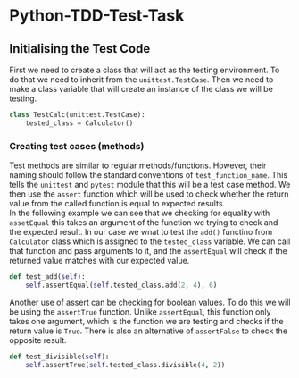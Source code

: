 # Python-TDD-Test-Task

## Initialising the Test Code

First we need to create a class that will act as the testing environment. To do that we need to inherit from the `unittest.TestCase`. Then we need to make a class variable that will create an instance of the class we will be testing.

```python
class TestCalc(unittest.TestCase):
    tested_class = Calculator()
```

### Creating test cases (methods)

Test methods are similar to regular methods/functions. However, their naming should follow the standard conventions of `test_function_name`. This tells the `unittest` and `pytest` module that this will be a test case method. We then use the `assert` function which will be used to check whether the return value from the called function is equal to expected results.
</br>
In the following example we can see that we checking for equality with `assetEqual` this takes an argument of the function we trying to check and the expected result. In our case we wnat to test the `add()` functino from `Calculator` class which is assigned to the `tested_class` variable. We can call that function and pass arguments to it, and the `assertEqual` will check if the returned value matches with our expected value.

```python
def test_add(self):
    self.assertEqual(self.tested_class.add(2, 4), 6)
```

Another use of assert can be checking for boolean values. To do this we will be using the `assertTrue` function. Unlike `assertEqual`, this function only takes one argument, which is the function we are testing and checks if the return value is `True`. There is also an alternative of `assertFalse` to check the opposite result.

```python
def test_divisible(self):
    self.assertTrue(self.tested_class.divisible(4, 2))
```
